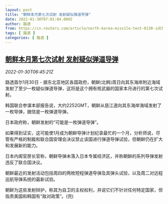 ```yaml
---
layout: post
title: "朝鲜本月第七次试射 发射疑似弹道导弹"
date: 2022-01-30T07:01:04.000Z
author: 路透
from: https://cn.reuters.com/article/north-korea-missile-test-0130-idCNKBS2K404A
tags: [ 路透 ]
categories: [ 路透 ]
---
```

<!--1643526064000-->
[朝鲜本月第七次试射 发射疑似弹道导弹](https://cn.reuters.com/article/north-korea-missile-test-0130-idCNKBS2K404A)
------

<div>
<div><i>2022-01-30T06:45:21Z</i></div><p>路透首尔1月30日 - 据东北亚地区各国政府，朝鲜(北韩)周日向其东海岸附近海域发射了至少一枚疑似弹道导弹，这将是这个拥有核武器的国家本月进行的第七次试射。</p><p>韩国联合参谋本部报告说，大约2252GMT，朝鲜从慈江道向其东海岸海域发射了一枚导弹，据信是一枚弹道导弹。</p><p>日本政府称，朝鲜发射的“可能是一枚弹道导弹”。</p><p>如果得到证实，这可能使1月成为朝鲜导弹计划纪录最忙的一个月，分析师说，尽管有严格的制裁和联合国安理会决议禁止该国进行弹道导弹试验，但朝鲜仍在扩大和发展新的能力。</p><p>日本内阁官房长官称，朝鲜导弹未落入日本专属经济区，并称朝鲜的系列导弹发射违反了联合国决议。</p><p>朝鲜最近的发射活动包括周四的两枚短程弹道导弹及其弹头试验，以及周二对远程巡航导弹系统的最新试验。</p><p>朝鲜为这些发射辩护，称其为自卫的主权权利，并说它们不针对任何特定国家，但指责美国和韩国有“敌对政策”。(完)</p>
</div>
